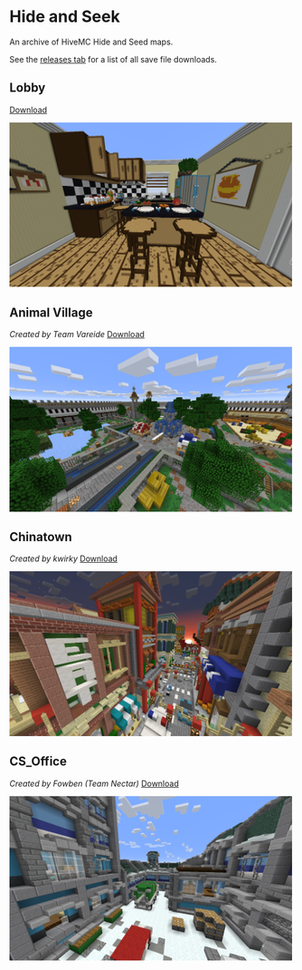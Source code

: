 # Hide and Seek

An archive of HiveMC Hide and Seed maps.

See the [releases tab](https://github.com/Nixinova/HiveMC/tags) for a list of all save file downloads.

## Lobby
[Download](https://github.com/Nixinova/HiveMC/releases/tag/hide-and-seek-lobby)

<img src="lobby/screenshot.png" width="500px">

## Animal Village
*Created by Team Vareide*
[Download](https://github.com/Nixinova/HiveMC/releases/tag/animal-village)

<img src="animal-village/screenshot.png" width="500px">

## Chinatown
*Created by kwirky*
[Download](https://github.com/Nixinova/HiveMC/releases/tag/chinatown)

<img src="chinatown/screenshot.png" width="500px">

## CS_Office
*Created by Fowben (Team Nectar)*
[Download](https://github.com/Nixinova/HiveMC/releases/tag/cs_office)

<img src="cs_office/screenshot.png" width="500px">
